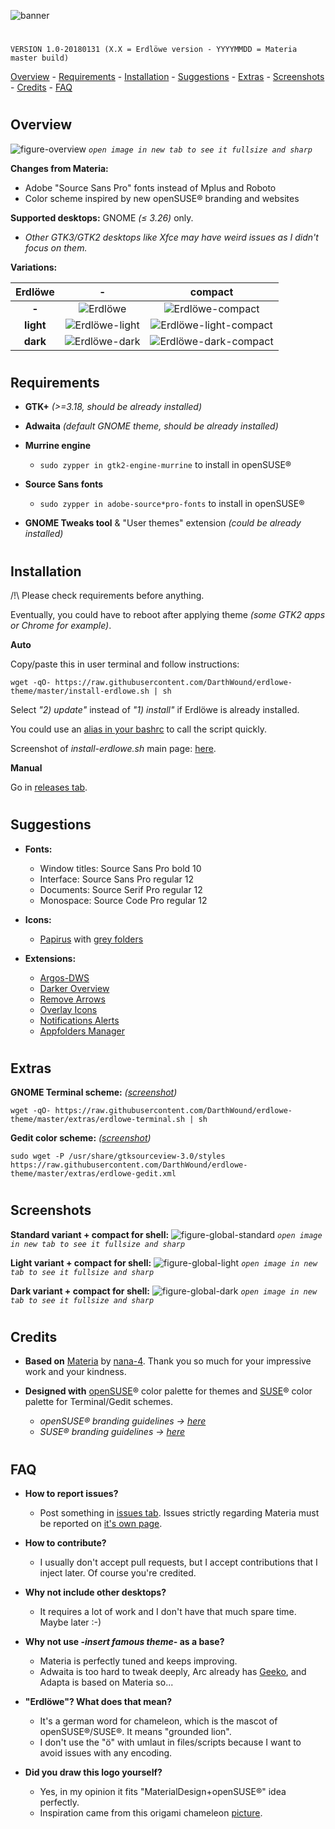 ![banner](artwork/erdlowegnomedesc_by_darthwound.png)
#
`VERSION 1.0-20180131 (X.X = Erdlöwe version - YYYYMMDD = Materia master build)`

[Overview](#overview) - [Requirements](#requirements) - [Installation](#installation) - [Suggestions](#suggestions) - [Extras](#extras) - [Screenshots](#screenshots) - [Credits](#credits) - [FAQ](#faq)
#
#

## Overview

![figure-overview](images/overview.png?raw=true)
*`open image in new tab to see it fullsize and sharp`*

**Changes from Materia:**
  - Adobe "Source Sans Pro" fonts instead of Mplus and Roboto
  - Color scheme inspired by new openSUSE® branding and websites

**Supported desktops:** GNOME *(≤ 3.26)* only.
  - *Other GTK3/GTK2 desktops like Xfce *may* have weird issues as I didn't focus on them.*
  
**Variations:**

| **Erdlöwe** | **-** | **compact** |
|:-:|:-:|:-:|
| **-** | ![Erdlöwe](images/variants-standard.png?raw=true) | ![Erdlöwe-compact](images/variants-standard-compact.png?raw=true) |
| **light** | ![Erdlöwe-light](images/variants-light.png?raw=true) | ![Erdlöwe-light-compact](images/variants-light-compact.png?raw=true) |
| **dark** | ![Erdlöwe-dark](images/variants-dark.png?raw=true) | ![Erdlöwe-dark-compact](images/variants-dark-compact.png?raw=true) |
#
#
## Requirements

- **GTK+** *(>=3.18, should be already installed)*

- **Adwaita** *(default GNOME theme, should be already installed)*

- **Murrine engine**
  - `sudo zypper in gtk2-engine-murrine` to install in openSUSE®

- **Source Sans fonts**
  - `sudo zypper in adobe-source*pro-fonts` to install in openSUSE®
  
- **GNOME Tweaks tool** & "User themes" extension *(could be already installed)*
#
#
## Installation

/!\ Please check requirements before anything.

Eventually, you could have to reboot after applying theme *(some GTK2 apps or Chrome for example)*.

**Auto**

Copy/paste this in user terminal and follow instructions:

`wget -qO- https://raw.githubusercontent.com/DarthWound/erdlowe-theme/master/install-erdlowe.sh | sh`

Select *"2) update"* instead of *"1) install"* if Erdlöwe is already installed.

You could use an [alias in your bashrc](http://www.linuxhowtos.org/Tips%20and%20Tricks/command_aliases.htm) to call the script quickly.

Screenshot of *install-erdlowe.sh* main page: [here](images/install.png?raw=true).

**Manual**

Go in [releases tab](https://github.com/DarthWound/erdlowe-theme/releases).
#
#
## Suggestions

- **Fonts:**
  - Window titles: Source Sans Pro bold 10
  - Interface: Source Sans Pro regular 12
  - Documents: Source Serif Pro regular 12
  - Monospace: Source Code Pro regular 12

- **Icons:**
  - [Papirus](https://github.com/PapirusDevelopmentTeam/papirus-icon-theme) with [grey folders](https://github.com/PapirusDevelopmentTeam/papirus-folders)

- **Extensions:**
  - [Argos-DWS](https://github.com/DarthWound/Argos-DWS)
  - [Darker Overview](https://extensions.gnome.org/extension/1177/darker-overview/)
  - [Remove Arrows](https://extensions.gnome.org/extension/800/remove-dropdown-arrows/)
  - [Overlay Icons](https://extensions.gnome.org/extension/302/windowoverlay-icons/)
  - [Notifications Alerts](https://extensions.gnome.org/extension/258/notifications-alert-on-user-menu/)
  - [Appfolders Manager](https://extensions.gnome.org/extension/1217/appfolders-manager/)
#
#
## Extras

**GNOME Terminal scheme:** *([screenshot](extras/erdlowe-terminal-screenshot.png?raw=true))*

`wget -qO- https://raw.githubusercontent.com/DarthWound/erdlowe-theme/master/extras/erdlowe-terminal.sh | sh`
  
**Gedit color scheme:** *([screenshot](extras/erdlowe-gedit-screenshot.png?raw=true))*

`sudo wget -P /usr/share/gtksourceview-3.0/styles https://raw.githubusercontent.com/DarthWound/erdlowe-theme/master/extras/erdlowe-gedit.xml`
#
#
## Screenshots

**Standard variant + compact for shell:**
![figure-global-standard](images/global-standard.png?raw=true)
*`open image in new tab to see it fullsize and sharp`*

**Light variant + compact for shell:**
![figure-global-light](images/global-light.png?raw=true)
*`open image in new tab to see it fullsize and sharp`*

**Dark variant + compact for shell:**
![figure-global-dark](images/global-dark.png?raw=true)
*`open image in new tab to see it fullsize and sharp`*
#
#
## Credits

- **Based on** [Materia](https://github.com/nana-4/materia-theme) by [nana-4](https://github.com/nana-4). Thank you so much for your impressive work and your kindness.

- **Designed with** [openSUSE](https://www.opensuse.org/)® color palette for themes and [SUSE](https://www.suse.com/)® color palette for Terminal/Gedit schemes.
  - *openSUSE® branding guidelines -> [here](https://opensuse.github.io/branding-guidelines/)*
  - *SUSE® branding guidelines -> [here](https://www.suse.com/brandcentral/suse/identity.php)*
#
#
## FAQ

- **How to report issues?**
  - Post something in [issues tab](https://github.com/DarthWound/erdlowe-theme/issues). Issues strictly regarding Materia must be reported on [it's own page](https://github.com/nana-4/materia-theme/issues).

- **How to contribute?**
  - I usually don't accept pull requests, but I accept contributions that I inject later. Of course you're credited.

- **Why not include other desktops?**
  - It requires a lot of work and I don't have that much spare time. Maybe later :-)

- **Why not use -*insert famous theme*- as a base?**
  - Materia is perfectly tuned and keeps improving.
  - Adwaita is too hard to tweak deeply, Arc already has [Geeko](https://github.com/LelCP/geeko-gtk-theme), and Adapta is based on Materia so...

- **"Erdlöwe"? What does that mean?**
  - It's a german word for chameleon, which is the mascot of openSUSE®/SUSE®. It means "grounded lion".
  - I don't use the "ö" with umlaut in files/scripts because I want to avoid issues with any encoding.

- **Did you draw this logo yourself?**
  - Yes, in my opinion it fits "MaterialDesign+openSUSE®" idea perfectly.
  - Inspiration came from this origami chameleon [picture](https://www.flickr.com/photos/66767942@N04/14171125448).
